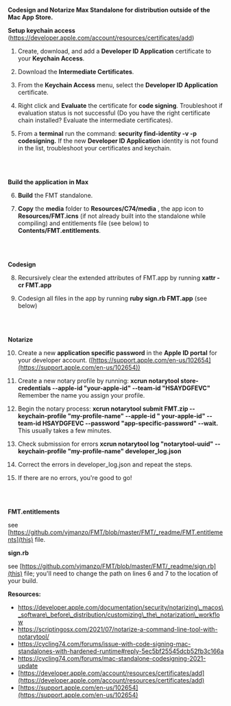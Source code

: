 **Codesign and Notarize Max Standalone for distribution outside of the Mac App Store.**

**Setup keychain access** (https://developer.apple.com/account/resources/certificates/add)

1. Create, download, and add a **Developer ID Application** certificate to your **Keychain Access**.

2. Download the **Intermediate Certificates**.

3. From the **Keychain Access** menu, select the **Developer ID Application** certificate.

4. Right click and **Evaluate** the certificate for **code signing**. Troubleshoot if evaluation status is not successful (Do you have the right certificate chain installed? Evaluate the intermediate certificates).

5. From a **terminal** run the command: **security find-identity -v -p codesigning.** If the new **Developer ID Application** identity is not found in the list, troubleshoot your certificates and keychain.

<br><br>

**Build the application in Max**

6. **Build** the FMT standalone.

7. **Copy** the **media** folder to **Resources/C74/media** , the app icon to **Resources/FMT.icns** (if not already built into the standalone while compiling) and entitlements file (see below) to **Contents/FMT.entitlements**.

<br><br>

**Codesign**

8. Recursively clear the extended attributes of FMT.app by running **xattr -cr FMT.app**

9. Codesign all files in the app by running **ruby sign.rb FMT.app** (see below)

<br><br>

**Notarize**

10. Create a new **application specific password** in the **Apple ID portal** for your developer account. ([https://support.apple.com/en-us/102654](https://support.apple.com/en-us/102654))

11. Create a new notary profile by running: **xcrun notarytool store-credentials --apple-id "your-apple-id" --team-id "HSAYDGFEVC"** Remember the name you assign your profile.

12. Begin the notary process: **xcrun notarytool submit FMT.zip --keychain-profile "my-profile-name" --apple-id " your-apple-id" --team-id HSAYDGFEVC --password "app-specific-password" --wait.** This usually takes a few minutes.

13. Check submission for errors **xcrun notarytool log "notarytool-uuid" --keychain-profile "my-profile-name" developer\_log.json**

14. Correct the errors in developer\_log.json and repeat the steps.

15. If there are no errors, you're good to go!

<br><br>

**FMT.entitlements**

see [https://github.com/vjmanzo/FMT/blob/master/FMT/_readme/FMT.entitlements](this) file.

**sign.rb**

see [https://github.com/vjmanzo/FMT/blob/master/FMT/_readme/sign.rb](this) file; you'll need to change the path on lines 6 and 7 to the location of your build.



**Resources:**

- https://developer.apple.com/documentation/security/notarizing\_macos\_software\_before\_distribution/customizing\_the\_notarization\_workflow
- https://scriptingosx.com/2021/07/notarize-a-command-line-tool-with-notarytool/
- https://cycling74.com/forums/issue-with-code-signing-mac-standalones-with-hardened-runtime#reply-5ec5bf25545dcb52fb3c166a
- https://cycling74.com/forums/mac-standalone-codesigning-2021-update
- [https://developer.apple.com/account/resources/certificates/add](https://developer.apple.com/account/resources/certificates/add)
- [https://support.apple.com/en-us/102654](https://support.apple.com/en-us/102654)
